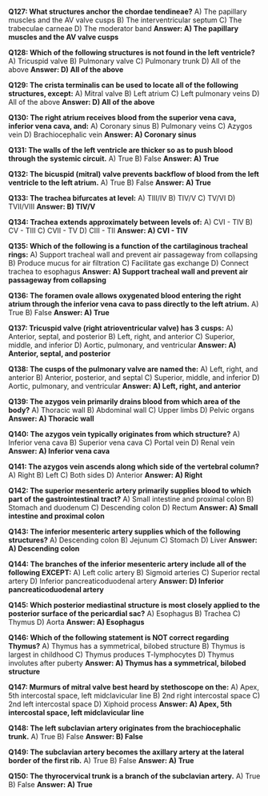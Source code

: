 **Q127: What structures anchor the chordae tendineae?**
A) The papillary muscles and the AV valve cusps
B) The interventricular septum
C) The trabeculae carneae
D) The moderator band
**Answer: A) The papillary muscles and the AV valve cusps**

**Q128: Which of the following structures is not found in the left ventricle?**
A) Tricuspid valve
B) Pulmonary valve
C) Pulmonary trunk
D) All of the above
**Answer: D) All of the above**

**Q129: The crista terminalis can be used to locate all of the following structures, except:**
A) Mitral valve
B) Left atrium
C) Left pulmonary veins
D) All of the above
**Answer: D) All of the above**

**Q130: The right atrium receives blood from the superior vena cava, inferior vena cava, and:**
A) Coronary sinus
B) Pulmonary veins
C) Azygos vein
D) Brachiocephalic vein
**Answer: A) Coronary sinus**

**Q131: The walls of the left ventricle are thicker so as to push blood through the systemic circuit.**
A) True
B) False
**Answer: A) True**

**Q132: The bicuspid (mitral) valve prevents backflow of blood from the left ventricle to the left atrium.**
A) True
B) False
**Answer: A) True**

**Q133: The trachea bifurcates at level:**
A) TIII/IV
B) TIV/V
C) TV/VI
D) TVII/VIII
**Answer: B) TIV/V**

**Q134: Trachea extends approximately between levels of:**
A) CVI - TIV
B) CV - TIII
C) CVII - TV
D) CIII - TII
**Answer: A) CVI - TIV**

**Q135: Which of the following is a function of the cartilaginous tracheal rings:**
A) Support tracheal wall and prevent air passageway from collapsing
B) Produce mucus for air filtration
C) Facilitate gas exchange
D) Connect trachea to esophagus
**Answer: A) Support tracheal wall and prevent air passageway from collapsing**

**Q136: The foramen ovale allows oxygenated blood entering the right atrium through the inferior vena cava to pass directly to the left atrium.**
A) True
B) False
**Answer: A) True**

**Q137: Tricuspid valve (right atrioventricular valve) has 3 cusps:**
A) Anterior, septal, and posterior
B) Left, right, and anterior
C) Superior, middle, and inferior
D) Aortic, pulmonary, and ventricular
**Answer: A) Anterior, septal, and posterior**

**Q138: The cusps of the pulmonary valve are named the:**
A) Left, right, and anterior
B) Anterior, posterior, and septal
C) Superior, middle, and inferior
D) Aortic, pulmonary, and ventricular
**Answer: A) Left, right, and anterior**

**Q139: The azygos vein primarily drains blood from which area of the body?**
A) Thoracic wall
B) Abdominal wall
C) Upper limbs
D) Pelvic organs
**Answer: A) Thoracic wall**

**Q140: The azygos vein typically originates from which structure?**
A) Inferior vena cava
B) Superior vena cava
C) Portal vein
D) Renal vein
**Answer: A) Inferior vena cava**

**Q141: The azygos vein ascends along which side of the vertebral column?**
A) Right
B) Left
C) Both sides
D) Anterior
**Answer: A) Right**

**Q142: The superior mesenteric artery primarily supplies blood to which part of the gastrointestinal tract?**
A) Small intestine and proximal colon
B) Stomach and duodenum
C) Descending colon
D) Rectum
**Answer: A) Small intestine and proximal colon**

**Q143: The inferior mesenteric artery supplies which of the following structures?**
A) Descending colon
B) Jejunum
C) Stomach
D) Liver
**Answer: A) Descending colon**

**Q144: The branches of the inferior mesenteric artery include all of the following EXCEPT:**
A) Left colic artery
B) Sigmoid arteries
C) Superior rectal artery
D) Inferior pancreaticoduodenal artery
**Answer: D) Inferior pancreaticoduodenal artery**

**Q145: Which posterior mediastinal structure is most closely applied to the posterior surface of the pericardial sac?**
A) Esophagus
B) Trachea
C) Thymus
D) Aorta
**Answer: A) Esophagus**

**Q146: Which of the following statement is NOT correct regarding Thymus?**
A) Thymus has a symmetrical, bilobed structure
B) Thymus is largest in childhood
C) Thymus produces T-lymphocytes
D) Thymus involutes after puberty
**Answer: A) Thymus has a symmetrical, bilobed structure**

**Q147: Murmurs of mitral valve best heard by stethoscope on the:**
A) Apex, 5th intercostal space, left midclavicular line
B) 2nd right intercostal space
C) 2nd left intercostal space
D) Xiphoid process
**Answer: A) Apex, 5th intercostal space, left midclavicular line**

**Q148: The left subclavian artery originates from the brachiocephalic trunk.**
A) True
B) False
**Answer: B) False**

**Q149: The subclavian artery becomes the axillary artery at the lateral border of the first rib.**
A) True
B) False
**Answer: A) True**

**Q150: The thyrocervical trunk is a branch of the subclavian artery.**
A) True
B) False
**Answer: A) True**

